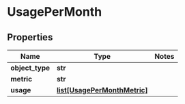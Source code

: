 # UsagePerMonth

## Properties
Name | Type | Notes
------------ | ------------- | -------------
**object_type** | **str** | 
**metric** | **str** | 
**usage** | [**list[UsagePerMonthMetric]**](UsagePerMonthMetric.md) | 


